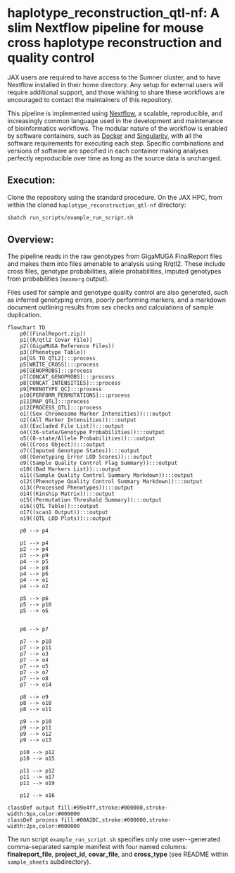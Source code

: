 # haplotype_reconstruction_qtl-nf: A slim Nextflow pipeline for mouse cross haplotype reconstruction and quality control

JAX users are required to have access to the Sumner cluster, and to have Nextflow installed in their home directory. Any setup for external users will require additional support, and those wishing to share these workflows are encouraged to contact the maintainers of this repository.

This pipeline is implemented using [Nextflow](https://www.nextflow.io/), a scalable, reproducible, and increasingly common language used in the development and maintenance of bioinformatics workflows. The modular nature of the workflow is enabled by software containers, such as [Docker](https://www.docker.com/) and [Singularity](https://sylabs.io/singularity), with all the software requirements for executing each step. Specific combinations and versions of software are specified in each container making analyses perfectly reproducible over time as long as the source data is unchanged.

## Execution:

Clone the repository using the standard procedure. On the JAX HPC, from within the cloned `haplotype_reconstruction_qtl-nf` directory:

``` bash
sbatch run_scripts/example_run_script.sh
```

## Overview:

The pipeline reads in the raw genotypes from GigaMUGA FinalReport files and makes them into files amenable to analysis using R/qtl2. These include cross files, genotype probabilities, allele probabilities, imputed genotypes from probabilities (`maxmarg` output).

Files used for sample and genotype quality control are also generated, such as inferred genotyping errors, poorly performing markers, and a markdown document outlining results from sex checks and calculations of sample duplication.

```mermaid
flowchart TD
    p0((FinalReport.zip))
    p1((R/qtl2 Covar File))
    p2((GigaMUGA Reference Files))
    p3((Phenotype Table))
    p4[GS_TO_QTL2]:::process
    p5[WRITE_CROSS]:::process
    p6[GENOPROBS]:::process
    p7[CONCAT_GENOPROBS]:::process
    p8[CONCAT_INTENSITIES]:::process
    p9[PHENOTYPE_QC]:::process
    p10[PERFORM_PERMUTATIONS]:::process
    p11[MAP_QTL]:::process
    p12[PROCESS_QTL]:::process
    o1((Sex Chromosome Marker Intensities)):::output
    o2((All Marker Intensities)):::output
    o3((Excluded File List)):::output
    o4((36-state/Genotype Probabilities)):::output
    o5((8-state/Allele Probabilities)):::output
    o6((Cross Object)):::output
    o7((Imputed Genotype States)):::output
    o8((Genotyping Error LOD Scores)):::output
    o9((Sample Quality Control Flag Summary)):::output
    o10((Bad Markers List)):::output
    o11((Sample Quality Control Summary Markdown)):::output
    o12((Phenotype Quality Control Summary Markdown)):::output
    o13((Processed Phenotypes)):::output
    o14((Kinship Matrix)):::output
    o15((Permutation Threshold Summary)):::output
    o16((QTL Table)):::output
    o17((scan1 Output)):::output
    o19((QTL LOD Plots)):::output

    p0 --> p4

    p1 --> p4
    p2 --> p4
    p3 --> p9
    p4 --> p5
    p4 --> p8
    p4 --> p6
    p4 --> o1
    p4 --> o2

    p5 --> p6
    p5 --> p10
    p5 --> o6
    

    p6 --> p7
    
    p7 --> p10
    p7 --> p11
    p7 --> o3
    p7 --> o4
    p7 --> o5
    p7 --> o7
    p7 --> o8
    p7 --> o14

    p8 --> o9
    p8 --> o10
    p8 --> o11
    
    p9 --> p10
    p9 --> p11
    p9 --> o12
    p9 --> o13

    p10 --> p12
    p10 --> o15

    p11 --> p12
    p11 --> o17
    p11 --> o19
    
    p12 --> o16

classDef output fill:#99e4ff,stroke:#000000,stroke-width:5px,color:#000000
classDef process fill:#00A2DC,stroke:#000000,stroke-width:2px,color:#000000
```

The run script `example_run_script.sh` specifies only one user--generated comma-separated sample manifest with four named columns: **finalreport_file**, **project_id**, **covar_file**, and **cross_type** (see README within `sample_sheets` subdirectory).

